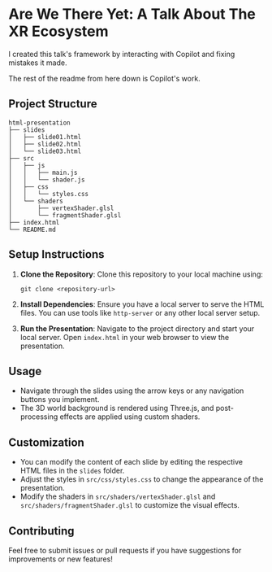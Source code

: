 # Are We There Yet: A Talk About The XR Ecosystem

I created this talk's framework by interacting with Copilot and fixing mistakes it made.


The rest of the readme from here down is Copilot's work.


## Project Structure

```
html-presentation
├── slides
│   ├── slide01.html
│   ├── slide02.html
│   └── slide03.html
├── src
│   ├── js
│   │   ├── main.js
│   │   └── shader.js
│   ├── css
│   │   └── styles.css
│   └── shaders
│       ├── vertexShader.glsl
│       └── fragmentShader.glsl
├── index.html
└── README.md
```

## Setup Instructions

1. **Clone the Repository**: 
   Clone this repository to your local machine using:
   ```
   git clone <repository-url>
   ```

2. **Install Dependencies**: 
   Ensure you have a local server to serve the HTML files. You can use tools like `http-server` or any other local server setup.

3. **Run the Presentation**: 
   Navigate to the project directory and start your local server. Open `index.html` in your web browser to view the presentation.

## Usage

- Navigate through the slides using the arrow keys or any navigation buttons you implement.
- The 3D world background is rendered using Three.js, and post-processing effects are applied using custom shaders.

## Customization

- You can modify the content of each slide by editing the respective HTML files in the `slides` folder.
- Adjust the styles in `src/css/styles.css` to change the appearance of the presentation.
- Modify the shaders in `src/shaders/vertexShader.glsl` and `src/shaders/fragmentShader.glsl` to customize the visual effects.

## Contributing

Feel free to submit issues or pull requests if you have suggestions for improvements or new features!